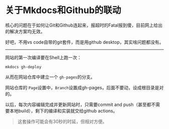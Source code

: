 # 关于Mkdocs和Github的联动

核心的问题在于如何让Git和Github连起来，报超时的Fatal报到傻，目前网上给出的解决方案均无效。

好吧，不用vs code自带的git套件，而是用github desktop，其实啥问题都没有。

---

网站的第一次编译要在Shell上跑一次：

```
mkdocs gh-deploy
```

从而在网站仓库中建立一个 `gh-pages`的分支。

网站仓库的 `Page`设置中，`Branch`设置成gh-pages，后面不要动，设成根目录是对的。


以后，每次内容编辑完成并更新网站时，只需要commit and push（甚至都不需要本地build），剩下的编译和实装就交给github actions。

> 这套操作可能会有30秒的时延，但相对方便。
